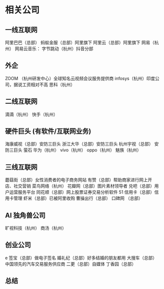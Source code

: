 # 相关公司

## 一线互联网

阿里巴巴（总部）
蚂蚁金服（总部）阿里旗下
阿里云（总部）阿里旗下
网易（杭州） 网易云音乐：
字节跳动（杭州）抖音分部

## 外企

ZOOM （杭州研发中心）全球知名云视频会议服务提供商
infosys（杭州）印度公司，据说工资相对不高
思科（杭州）

## 二线互联网

滴滴（杭州）
快手（杭州）

## 硬件巨头 (有软件/互联网业务)

海康威视（总部）安防三巨头
浙江大华（总部）安防三巨头
杭州宇视（总部） 安防三巨头
萤石
华为（杭州）
vivo（杭州）
oppo（杭州）
魅族（杭州）

## 三线互联网

蘑菇街（总部）女性消费者的电子商务网站
有赞（总部）帮助商家进行网上开店、社交营销
菜鸟网络（杭州）
花瓣网（总部）图片素材领导者
兑吧（总部）用户运营服务平台
同花顺（总部）网上股票证券交易分析软件
51 信用卡（总部）信用卡管理
虾米（总部）已被阿里收购
曹操出行（总部）
口碑网 （总部）

## AI 独角兽公司

旷视科技（杭州）
商汤（杭州）

## 创业公司

e 签宝（总部）做电子签名
婚礼纪（总部）好多结婚的朋友都用
大搜车（总部）中国领先的汽车交易服务供应商
二更（总部）自媒体
丁香园（总部）

## 总结
